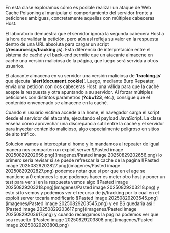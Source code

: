 En esta clase exploramos cómo es posible realizar un ataque de Web Cache Poisoning al manipular el comportamiento del servidor frente a peticiones ambiguas, concretamente aquellas con múltiples cabeceras Host.

El laboratorio demuestra que el servidor ignora la segunda cabecera Host a la hora de validar la petición, pero aún así refleja su valor en la respuesta dentro de una URL absoluta para cargar un script (**/resources/js/tracking.js**). Esta diferencia de interpretación entre el sistema de caché y el back-end permite que un atacante almacene en caché una versión maliciosa de la página, que luego será servida a otros usuarios.

El atacante almacena en su servidor una versión maliciosa de ‘**tracking.js**‘ que ejecuta ‘**alert(document.cookie)**‘. Luego, mediante Burp Repeater, envía una petición con dos cabeceras Host: una válida para que la caché acepte la respuesta y otra apuntando a su servidor. Al forzar múltiples peticiones con distintos parámetros (**?cb=123**, etc.), consigue que el contenido envenenado se almacene en la caché.

Cuando el usuario víctima accede a la home, el navegador carga el script desde el servidor del atacante, ejecutando el payload JavaScript. La clase enseña cómo aprovechar una discrepancia sutil entre la caché y el servidor para inyectar contenido malicioso, algo especialmente peligroso en sitios de alto tráfico.

Solucion
vamos a interceptar el home y lo mandamos al repeater de igual manera nos comparten un exploit server
![Pasted image 20250829202656.png](imagenes/Pasted image 20250829202656.png)
lo primero seria revisar si se puede refrescar la cache de la pagina
![Pasted image 20250829202827.png](imagenes/Pasted image 20250829202827.png)
podemos notar que si por que en el age se mantiene a 0
entonces lo que podemos hacer es meter otro host y poner un test para ver si en la respuesta vemos algo
![Pasted image 20250829203218.png](imagenes/Pasted image 20250829203218.png)
y esto si lo vemos y podemos ver el recurso de js/tracking
por lo cual en el exploit server tocaria modificarlo
![Pasted image 20250829203545.png](imagenes/Pasted image 20250829203545.png)
y en BS quedaria asi
![Pasted image 20250829203617.png](imagenes/Pasted image 20250829203617.png)
y cuando recargamos la pagina podemos ver que sea resuelto
![Pasted image 20250829203808.png](imagenes/Pasted image 20250829203808.png)


